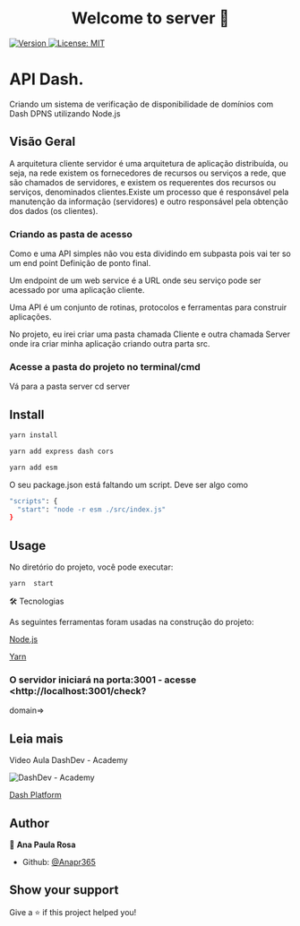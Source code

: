 <h1 align="center">Welcome to server 👋</h1>
<p>
  <a href="https://www.npmjs.com/package/server" target="_blank">
    <img alt="Version" src="https://img.shields.io/npm/v/server.svg">
  </a>
  <a href="#" target="_blank">
    <img alt="License: MIT" src="https://img.shields.io/badge/License-MIT-yellow.
svg" />
  </a>
</p>

# API Dash.

Criando um sistema de verificação de disponibilidade de domínios com Dash DPNS 
utilizando Node.js

 ## Visão Geral

A arquitetura cliente servidor é uma arquitetura de aplicação distribuída, ou 
seja, na rede existem os fornecedores de recursos ou serviços a rede, que são 
chamados de servidores, e existem os requerentes dos recursos ou serviços, 
denominados clientes.Existe um processo que é responsável pela manutenção da 
informação (servidores) e outro responsável pela obtenção dos dados (os clientes).

### Criando as pasta de acesso 
Como e uma API simples não vou esta dividindo em subpasta pois vai ter so um end 
point Definição de ponto final.

Um endpoint de um web service é a URL onde seu serviço pode ser acessado por uma 
aplicação cliente.

Uma API é um conjunto de rotinas, protocolos e ferramentas para construir 
aplicações.
 
 No projeto, eu irei criar uma pasta chamada Cliente e outra chamada Server onde 
ira criar minha aplicação criando outra parta src.

### Acesse a pasta do projeto no terminal/cmd
 Vá para a pasta server
  cd  server

## Install

```sh
yarn install
```
 ```sh
yarn add express dash cors
```

 ```sh
yarn add esm
```

 O seu package.json está faltando um script. Deve ser algo como

  ```sh
  "scripts": {
    "start": "node -r esm ./src/index.js"
  }
  ```

## Usage

No diretório do projeto, você pode executar:

```sh
yarn  start
```

🛠 Tecnologias

As seguintes ferramentas foram usadas na construção do projeto:

[Node.js](https://nodejs.org/en/)

[Yarn](https://classic.yarnpkg.com/en/)


### O servidor iniciará na porta:3001 - acesse <http://localhost:3001/check?
domain=>

 ## Leia mais 

Video Aula DashDev - Academy

![DashDev - Academy](https://dashdev.academy/tutorials)

 [Dash Platform](https://dashplatform.readme.io/docs/explanation-dapi)


## Author

👤 **Ana Paula Rosa**

* Github: [@Anapr365](https://github.com/Anapr365)

## Show your support

Give a ⭐️ if this project helped you!
 
